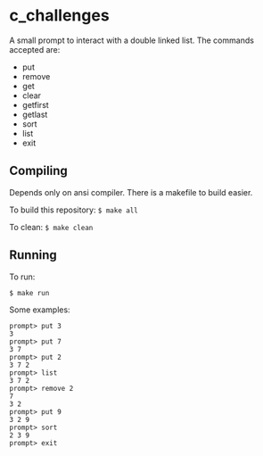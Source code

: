 # c_challenges
A small prompt to interact with a double linked list. The commands accepted are:
* put <number>
* remove <position>
* get <position>
* clear
* getfirst
* getlast
* sort
* list
* exit

## Compiling
Depends only on ansi compiler. There is a makefile to build easier.

To build this repository:
``
$ make all
``

To clean:
``
$ make clean
``

## Running

To run:
```
$ make run
```

Some examples:
```
prompt> put 3
3 
prompt> put 7
3 7 
prompt> put 2
3 7 2 
prompt> list
3 7 2 
prompt> remove 2
7
3 2 
prompt> put 9
3 2 9 
prompt> sort
2 3 9 
prompt> exit
```
